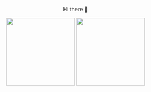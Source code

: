 <div align="center">
<p>Hi there 👋</p>
<img height="180em" src="https://github-readme-stats-kappa-orpin-64.vercel.app/api?username=muryarth&show_icons=true&theme=dracula&include_all_commits=true&count_private=true"/>
<img height="180em" src="https://github-readme-stats.vercel.app/api/top-langs/?username=muryarth&layout=compact&langs_count=16&theme=dracula"/>
</div>

<!--
**muryarth/muryarth** is a ✨ _special_ ✨ repository because its `README.md` (this file) appears on your GitHub profile.

Here are some ideas to get you started:

- 🔭 I’m currently working on ...
- 🌱 I’m currently learning ...
- 👯 I’m looking to collaborate on ...
- 🤔 I’m looking for help with ...
- 💬 Ask me about ...
- 📫 How to reach me: ...
- 😄 Pronouns: ...
- ⚡ Fun fact: ...
-->
